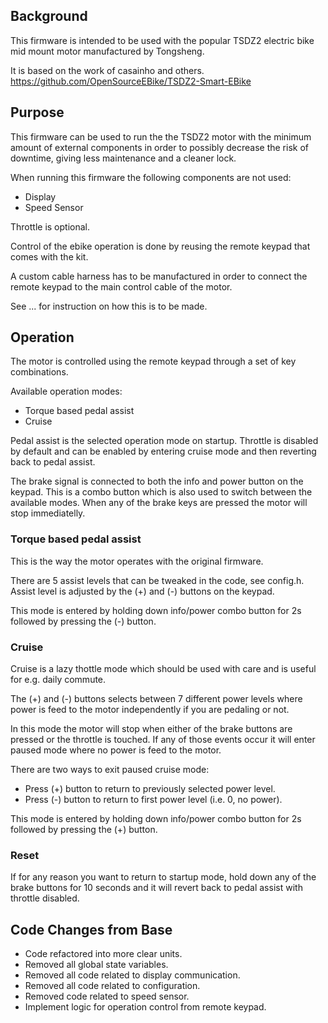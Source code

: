 
## Background
This firmware is intended to be used with the popular TSDZ2 electric bike mid mount motor manufactured by Tongsheng.

It is based on the work of casainho and others.\
https://github.com/OpenSourceEBike/TSDZ2-Smart-EBike

## Purpose
This firmware can be used to run the the TSDZ2 motor with the minimum amount
of external components in order to possibly decrease the risk of downtime,
giving less maintenance and a cleaner lock.

When running this firmware the following components are not used:
* Display
* Speed Sensor

Throttle is optional.

Control of the ebike operation is done by reusing the remote
keypad that comes with the kit.

A custom cable harness has to be manufactured in order to connect
the remote keypad to the main control cable of the motor.

See ... for instruction on how this is to be made.


## Operation
The motor is controlled using the remote keypad through a set of key combinations.

Available operation modes:
* Torque based pedal assist
* Cruise

Pedal assist is the selected operation mode on startup.
Throttle is disabled by default and can be enabled by entering
cruise mode and then reverting back to pedal assist.

The brake signal is connected to both the info and power button on the keypad.
This is a combo button which is also used to switch between the available modes.
When any of the brake keys are pressed the motor will stop immediatelly.

### Torque based pedal assist
This is the way the motor operates with the original firmware.

There are 5 assist levels that can be tweaked in the code, see config.h.
Assist level is adjusted by the (+) and (-) buttons on the keypad.

This mode is entered by holding down info/power combo button for 2s
followed by pressing the (-) button.

### Cruise
Cruise is a lazy thottle mode which should be used with care
and is useful for e.g. daily commute.

The (+) and (-) buttons selects between 7 different power levels
where power is feed to the motor independently if you are pedaling or not.

In this mode the motor will stop when either of the brake buttons are
pressed or the throttle is touched. If any of those events occur it will
enter paused mode where no power is feed to the motor.

There are two ways to exit paused cruise mode:
* Press (+) button to return to previously selected power level.
* Press (-) button to return to first power level (i.e. 0, no power).

This mode is entered by holding down info/power combo button for 2s
followed by pressing the (+) button.

### Reset
If for any reason you want to return to startup mode, hold down
any of the brake buttons for 10 seconds and it will revert back to pedal assist
with throttle disabled.

## Code Changes from Base
* Code refactored into more clear units.
* Removed all global state variables.
* Removed all code related to display communication.
* Removed all code related to configuration.
* Removed code related to speed sensor.
* Implement logic for operation control from remote keypad.
